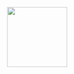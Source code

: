 <div>
  <a href="https://github.com/rogergbrito%22%3E
  <img height="140em" src="https://github-readme-stats.vercel.app/api?username=brunondionisio&show_icons=true&theme=dark&include_all_commits=true&count_private=true%22/%3E%22%3E">
  <img height="140em" src="https://github-readme-stats.vercel.app/api/top-langs/?username=brunondionisio&layout=compact&langs_count=7&theme=dark%22/%3E%22%3E">
</div>

